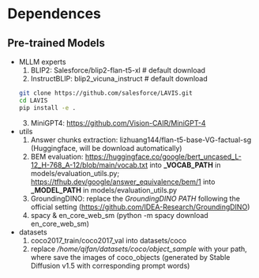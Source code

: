 # Dependences
## Pre-trained Models
- MLLM experts
    1. BLIP2: Salesforce/blip2-flan-t5-xl # default download
    2. InstructBLIP: blip2_vicuna_instruct # default download
    ```bash
    git clone https://github.com/salesforce/LAVIS.git
    cd LAVIS
    pip install -e .
    ```
    3. MiniGPT4: https://github.com/Vision-CAIR/MiniGPT-4
- utils
    1. Answer chunks extraction: lizhuang144/flan-t5-base-VG-factual-sg (Huggingface, will be download automatically)
    2. BEM evaluation: https://huggingface.co/google/bert_uncased_L-12_H-768_A-12/blob/main/vocab.txt into **_VOCAB_PATH** in models/evaluation_utils.py; https://tfhub.dev/google/answer_equivalence/bem/1 into **_MODEL_PATH** in models/evaluation_utils.py
    3. GroundingDINO: replace the *GroundingDINO PATH* following the official setting (https://github.com/IDEA-Research/GroundingDINO)
    4. spacy & en_core_web_sm (python -m spacy download en_core_web_sm)
- datasets
    1. coco2017_train/coco2017_val into datasets/coco
    2. replace */home/qifan/datasets/coco/object_sample* with your path, where save the images of coco_objects (generated by Stable Diffusion v1.5 with corresponding prompt words)
